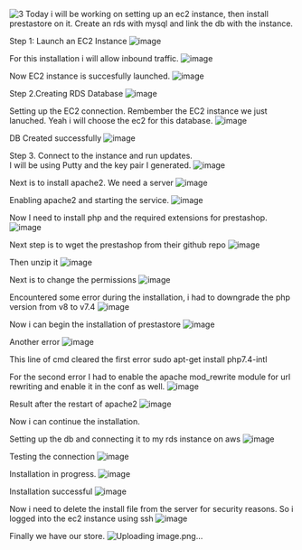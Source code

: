 ![3](https://github.com/Jerry24kay/30DaysofAWSDEVOPS/assets/54981872/7c32ca8d-34cd-4446-8cfa-4c2197e52e91)
Today i will be working on setting up an ec2 instance, then install prestastore on it. Create an rds with mysql and link the db with the instance. 


Step 1: Launch an EC2 Instance
![image](https://github.com/Jerry24kay/30DaysofAWSDEVOPS/assets/54981872/3b22cd13-21da-4942-9335-b94312aa5d83)

For this installation i will allow inbound traffic. 
![image](https://github.com/Jerry24kay/30DaysofAWSDEVOPS/assets/54981872/4fbfbd79-ace6-4e7c-8231-096846f750a2)

Now EC2 instance is succesfully launched. 
![image](https://github.com/Jerry24kay/30DaysofAWSDEVOPS/assets/54981872/e0d41719-ac28-46d3-b329-ff5f77e38a9a)



Step 2.Creating RDS Database
![image](https://github.com/Jerry24kay/30DaysofAWSDEVOPS/assets/54981872/2202b815-00ef-430f-baee-87bd84633586)

Setting up the EC2 connection. Rembember the EC2 instance we just lanuched. Yeah i will choose the ec2 for this database.
![image](https://github.com/Jerry24kay/30DaysofAWSDEVOPS/assets/54981872/51cd55a2-f5ff-468a-85a9-4000a62fd539)

DB Created successfully
![image](https://github.com/Jerry24kay/30DaysofAWSDEVOPS/assets/54981872/c0136919-e3fa-48db-a4b3-c93c96210a54)


Step 3. Connect to the instance and run updates.  
I will be using Putty and the key pair I generated.
![image](https://github.com/Jerry24kay/30DaysofAWSDEVOPS/assets/54981872/deb7cffa-556e-42f9-9d2d-bcdb3db1144c)

Next is to install apache2. We need a server
![image](https://github.com/Jerry24kay/30DaysofAWSDEVOPS/assets/54981872/5e75181b-a93a-418f-9ec5-36e9bcbe0f8b)

Enabling apache2 and starting the service. 
![image](https://github.com/Jerry24kay/30DaysofAWSDEVOPS/assets/54981872/12520ac2-3d98-4aee-bbb6-b418909028eb)

Now I need to install php and the required extensions for prestashop. 
![image](https://github.com/Jerry24kay/30DaysofAWSDEVOPS/assets/54981872/30c95934-647b-4fa6-8b45-f44944ea9d49)

Next step is to wget the prestashop from their github repo
![image](https://github.com/Jerry24kay/30DaysofAWSDEVOPS/assets/54981872/713299f0-767b-46e7-810d-ff108eb8d682)
 

Then unzip it
![image](https://github.com/Jerry24kay/30DaysofAWSDEVOPS/assets/54981872/e0dd7e22-eb0d-4479-a33a-4d6023c3eb58)
 

Next is to change the permissions 
![image](https://github.com/Jerry24kay/30DaysofAWSDEVOPS/assets/54981872/8f36c247-40f8-4230-ad55-a26c843fa429)
 


Encountered some error during the installation, i had to downgrade the php version from v8 to v7.4
![image](https://github.com/Jerry24kay/30DaysofAWSDEVOPS/assets/54981872/5b5c7a2c-ff57-4bc0-99f7-4b0cb86dbc59)

 


Now i can begin the installation of prestastore 
![image](https://github.com/Jerry24kay/30DaysofAWSDEVOPS/assets/54981872/0f113b95-11a4-4238-99bf-5ccb42ef82d5)

 

Another error
![image](https://github.com/Jerry24kay/30DaysofAWSDEVOPS/assets/54981872/e83de16d-c490-4ae7-ab2b-6725638432f5)

 
This line of cmd cleared the first error
sudo apt-get install php7.4-intl
 
For the second error I had to enable the apache mod_rewrite module for url rewriting and enable it in the conf as well.
 ![image](https://github.com/Jerry24kay/30DaysofAWSDEVOPS/assets/54981872/85c3a272-a29a-4ae2-8793-81d23c7aaf12)



Result after the restart of apache2
 ![image](https://github.com/Jerry24kay/30DaysofAWSDEVOPS/assets/54981872/7e5504c4-2c93-49bb-9094-7eccc4342a96)



Now i can continue the installation. 

Setting up the db and connecting it to my rds instance on aws
![image](https://github.com/Jerry24kay/30DaysofAWSDEVOPS/assets/54981872/fff0e96a-4233-4d42-88eb-b729634793fc)
 

Testing the connection
 ![image](https://github.com/Jerry24kay/30DaysofAWSDEVOPS/assets/54981872/88974cbf-a70b-424a-a259-bc35a9d73b82)



Installation in progress. 
![image](https://github.com/Jerry24kay/30DaysofAWSDEVOPS/assets/54981872/f2c941e7-0482-47ee-aa64-b2c250d4a039)

 

Installation successful
 ![image](https://github.com/Jerry24kay/30DaysofAWSDEVOPS/assets/54981872/2778581d-138a-475f-9205-941c27d6171f)


Now i need to delete the install file from the server for security reasons. 
So i logged into the ec2 instance using ssh 
![image](https://github.com/Jerry24kay/30DaysofAWSDEVOPS/assets/54981872/1a2f3104-91b4-4aa0-bf36-4697c34d07c8)
 

Finally we have our store. 
 ![Uploading image.png…]()


